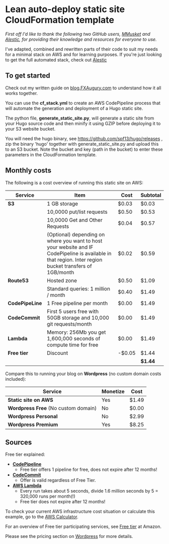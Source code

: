 # Lean auto-deploy static site CloudFormation template

_First off I'd like to thank the following two GitHub users, [MMusket](https://github.com/mmusket/) and [Alestic](https://github.com/alestic/), for providing their knowledge and resources for everyone to use._

I've adapted, combined and rewritten parts of their code to suit my needs for a minimal stack on AWS and for learning purposes. If you're just looking to get the full automated stack, check out [Alestic](https://github.com/alestic/)

## To get started

Check out my written guide on [blog.FXAugury.com](http://blog.fxaugury.com/post/automated-static-site-with-aws-codepipeline-and-cloudformation/) to understand how it all works together.

You can use the **cf_stack.yml** to create an AWS CodePipeline process that will automate the generation and deployment of a Hugo static site.

The python file, **generate_static_site.py**, will generate a static site from your Hugo source code and then minify it using GZIP before deploying it to your S3 website bucket.

You will need the hugo binary, see <https://github.com/spf13/hugo/releases> , zip the binary 'hugo' together with generate_static_site.py and upload this to an S3 bucket. Note the bucket and key (path in the bucket) to enter these parameters in the CloudFormation template.

## Monthly costs

The following is a cost overview of running this static site on AWS:

|   Service|  Item|   Cost|   Subtotal|
|---|---|---|---|
|   **S3**|   1 GB storage|    $0.03|   $0.03|
|   |   10,0000 put/list requests|    $0.50|   $0.53|
|   |   10,0000 Get and Other Requests |    $0.04|   $0.57|
|   |   (Optional) depending on where you want to host your website and IF CodePipeline is available in that region. Inter region bucket transfers of 1GB/month|    $0.02|   $0.59|
|   **Route53**|  Hosted zone |   $0.50|   $1.09|
|   |  Standard queries: 1 million / month |   $0.40|   $1.49|
|   **CodePipeLine**|  1 Free pipeline per month |   $0.00|   $1.49|
|   **CodeCommit**|   First 5 users free with 50GB storage and 10,000 git requests/month|   $0.00|   $1.49|
|   **Lambda**|   Memory: 256Mb you get 1,600,000 seconds of compute time for free|  $0.00|    $1.49|
|   **Free tier**|  Discount|   -$0.05|   $1.44|
|   |   |   |   **$1.44**|

Compare this to running your blog on **Wordpress** (no custom domain costs included):

|   Service|  Monetize|   Cost|
|---|---|---|
| **Static site on AWS**| Yes| $1.49|
| **Wordpress Free** (No custom domain)| No| $0.00|
| **Wordpress Personal**| No| $2.99|
| **Wordpress Premium**| Yes| $8.25|

## Sources

Free tier explained:
- **[CodePipeline](https://aws.amazon.com/codepipeline/pricing/)**
    - Free tier offers 1 pipeline for free, does not expire after 12 months!
- **[CodeCommit](https://aws.amazon.com/codecommit/pricing/)**
    - Offer is valid regardless of Free Tier.
- **[AWS Lambda](https://aws.amazon.com/lambda/pricing/)**
    - Every run takes about 5 seconds, divide 1.6 million seconds by 5 = 320,000 runs per month(!)
    - Free tier does not expire after 12 months!

To check your current AWS infrastructure cost situation or calculate this example, go to the [AWS Calculator](https://calculator.s3.amazonaws.com/).

For an overview of Free tier participating services, see [Free tier](https://aws.amazon.com/free/) at Amazon.

Please see the pricing section on [Wordpress](https://wordpress.com/pricing/) for more details.